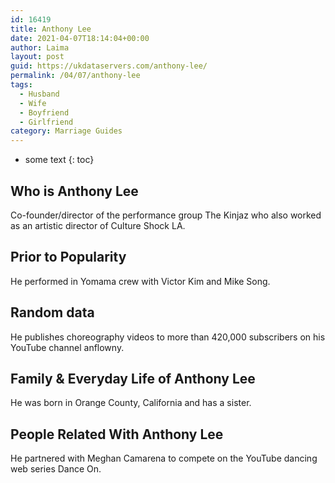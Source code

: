 ```yaml
---
id: 16419
title: Anthony Lee
date: 2021-04-07T18:14:04+00:00
author: Laima
layout: post
guid: https://ukdataservers.com/anthony-lee/
permalink: /04/07/anthony-lee
tags:
  - Husband
  - Wife
  - Boyfriend
  - Girlfriend
category: Marriage Guides
---
```


* some text
{: toc}


## Who is Anthony Lee
                  
                  
                  
Co-founder/director of the performance group The Kinjaz who also worked as an artistic director of Culture Shock LA.
                  
              
            
              
            
                
                
                
## Prior to Popularity
                  
                  
                  
He performed in Yomama crew with Victor Kim and Mike Song.
                  
              
            
              
            
                
                
                
## Random data
                  
                  
                  
He publishes choreography videos to more than 420,000 subscribers on his YouTube channel anflowny.
                  
              
            
              
            
                
                
                
## Family & Everyday Life of Anthony Lee
                  
                  
                  
He was born in Orange County, California and has a sister.
                  
              
            
              
            
                
                
                
## People Related With Anthony Lee
                  
                  
                  
He partnered with Meghan Camarena to compete on the YouTube dancing web series Dance On.
                  
              
            
              
            
                
              
            
              
              
            
            
              
            
          
          
          